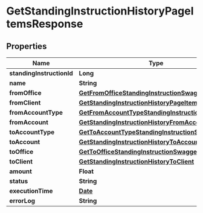

# GetStandingInstructionHistoryPageItemsResponse

## Properties

Name | Type | Description | Notes
------------ | ------------- | ------------- | -------------
**standingInstructionId** | **Long** |  |  [optional]
**name** | **String** |  |  [optional]
**fromOffice** | [**GetFromOfficeStandingInstructionSwagger**](GetFromOfficeStandingInstructionSwagger.md) |  |  [optional]
**fromClient** | [**GetStandingInstructionHistoryPageItemsFromClient**](GetStandingInstructionHistoryPageItemsFromClient.md) |  |  [optional]
**fromAccountType** | [**GetFromAccountTypeStandingInstructionSwagger**](GetFromAccountTypeStandingInstructionSwagger.md) |  |  [optional]
**fromAccount** | [**GetStandingInstructionHistoryFromAccount**](GetStandingInstructionHistoryFromAccount.md) |  |  [optional]
**toAccountType** | [**GetToAccountTypeStandingInstructionSwagger**](GetToAccountTypeStandingInstructionSwagger.md) |  |  [optional]
**toAccount** | [**GetStandingInstructionHistoryToAccount**](GetStandingInstructionHistoryToAccount.md) |  |  [optional]
**toOffice** | [**GetToOfficeStandingInstructionSwagger**](GetToOfficeStandingInstructionSwagger.md) |  |  [optional]
**toClient** | [**GetStandingInstructionHistoryToClient**](GetStandingInstructionHistoryToClient.md) |  |  [optional]
**amount** | **Float** |  |  [optional]
**status** | **String** |  |  [optional]
**executionTime** | [**Date**](Date.md) |  |  [optional]
**errorLog** | **String** |  |  [optional]



